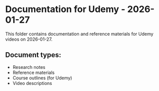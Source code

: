 # Documentation for Udemy - 2026-01-27

This folder contains documentation and reference materials for Udemy videos on 2026-01-27.

## Document types:
- Research notes
- Reference materials
- Course outlines (for Udemy)
- Video descriptions
